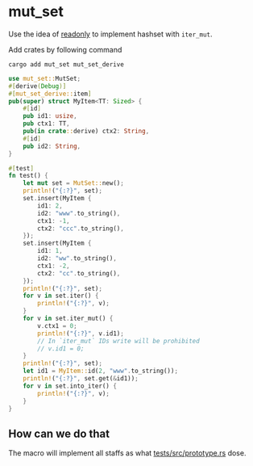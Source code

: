 # mut_set

Use the idea of [readonly](https://crates.io/crates/readonly) to implement hashset with `iter_mut`.

Add crates by following command

``` shell
cargo add mut_set mut_set_derive
```

``` rust
use mut_set::MutSet;
#[derive(Debug)]
#[mut_set_derive::item]
pub(super) struct MyItem<TT: Sized> {
    #[id]
    pub id1: usize,
    pub ctx1: TT,
    pub(in crate::derive) ctx2: String,
    #[id]
    pub id2: String,
}

#[test]
fn test() {
    let mut set = MutSet::new();
    println!("{:?}", set);
    set.insert(MyItem {
        id1: 2,
        id2: "www".to_string(),
        ctx1: -1,
        ctx2: "ccc".to_string(),
    });
    set.insert(MyItem {
        id1: 1,
        id2: "ww".to_string(),
        ctx1: -2,
        ctx2: "cc".to_string(),
    });
    println!("{:?}", set);
    for v in set.iter() {
        println!("{:?}", v);
    }
    for v in set.iter_mut() {
        v.ctx1 = 0;
        println!("{:?}", v.id1);
        // In `iter_mut` IDs write will be prohibited
        // v.id1 = 0;
    }
    println!("{:?}", set);
    let id1 = MyItem::id(2, "www".to_string());
    println!("{:?}", set.get(&id1));
    for v in set.into_iter() {
        println!("{:?}", v);
    }
}
```

## How can we do that

The macro will implement all staffs as what [tests/src/prototype.rs](tests/src/prototype.rs) dose.
